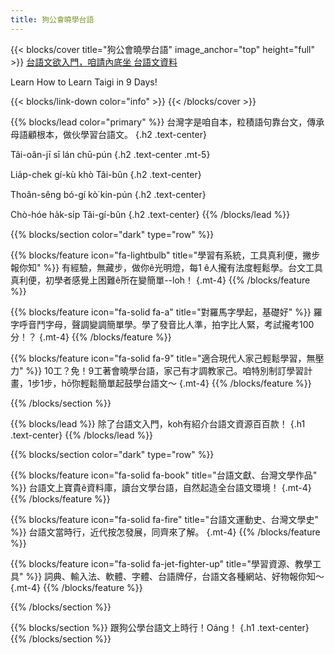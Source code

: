 ```yaml
---
title: 狗公會曉學台語
---
```


{{< blocks/cover title="狗公會曉學台語" image_anchor="top" height="full" >}}
<a class="btn btn-lg btn-primary me-3 mb-4" href="/kauchai/">
  台語文欲入門，咱請內底坐 <i class="fa-solid fa-door-open ms-2"></i>
</a>
<a class="btn btn-lg btn-secondary me-3 mb-4" href="/chuliau/">
  台語文資料 <i class="fa-solid fa-server ms-2" style="color:#333;"></i>
</a>
<p class="lead mt-5">Learn How to Learn Taigi in 9 Days!</p>
{{< blocks/link-down color="info" >}}
{{< /blocks/cover >}}

{{% blocks/lead color="primary" %}}
台灣字是咱自本，粒積語句靠台文，傳承母語顧根本，做伙學習台語文。
{.h2 .text-center}

Tâi-oân-jī sī lán chū-pún
{.h2 .text-center .mt-5}

Lia̍p-chek gí-kù khò Tâi-bûn
{.h2 .text-center}

Thoân-sêng bó-gí kò͘ kin-pún
{.h2 .text-center}

Chò-hóe ha̍k-si̍p Tâi-gí-bûn
{.h2 .text-center}
{{% /blocks/lead %}}

{{% blocks/section color="dark" type="row" %}}

{{% blocks/feature icon="fa-lightbulb" title="學習有系統，工具真利便，撇步報你知" %}}
有經驗，無藏步，做你ê光明燈，每1 ê人攏有法度輕鬆學。台文工具真利便，初學者感覺上困難ê所在變簡單--lo͘h！
{.mt-4}
{{% /blocks/feature %}}

{{% blocks/feature icon="fa-solid fa-a" title="對羅馬字學起，基礎好" %}}
羅字呼音鬥字母，聲調變調簡單學。學了發音比人準，拍字比人緊，考試攏考100分！？
{.mt-4}
{{% /blocks/feature %}}

{{% blocks/feature icon="fa-solid fa-9" title="適合現代人家己輕鬆學習，無壓力" %}}
10工？免！9工著會曉學台語，家己有才調教家己。咱特別制訂學習計畫，1步1步，hō͘你輕鬆簡單起鼓學台語文～
{.mt-4}
{{% /blocks/feature %}}

{{% /blocks/section %}}

{{% blocks/lead %}}
除了台語文入門，koh有紹介台語文資源百百款！
{.h1 .text-center}
{{% /blocks/lead %}}

{{% blocks/section color="dark" type="row" %}}

{{% blocks/feature icon="fa-solid fa-book" title="台語文獻、台灣文學作品" %}}
台語文上寶貴ê資料庫，讀台文學台語，自然起造全台語文環境！
{.mt-4}
{{% /blocks/feature %}}

{{% blocks/feature icon="fa-solid fa-fire" title="台語文運動史、台灣文學史" %}}
台語文當時行，近代按怎發展，同齊來了解。
{.mt-4}
{{% /blocks/feature %}}

{{% blocks/feature icon="fa-solid fa-jet-fighter-up" title="學習資源、教學工具" %}}
詞典、輸入法、軟體、字體、台語牌仔，台語文各種網站、好物報你知～
{.mt-4}
{{% /blocks/feature %}}

{{% /blocks/section %}}

{{% blocks/section %}}
跟狗公學台語文上時行！Oáng！
{.h1 .text-center}
{{% /blocks/section %}}
